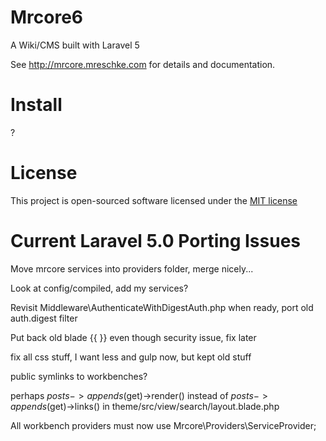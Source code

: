 # Mrcore6

A Wiki/CMS built with Laravel 5

See http://mrcore.mreschke.com for details and documentation.


# Install

?



# License

This project is open-sourced software licensed under the [MIT license](http://mreschke.com/license/mit)




# Current Laravel 5.0 Porting Issues

Move mrcore services into providers folder, merge nicely...

Look at config/compiled, add my services?

Revisit Middleware\AuthenticateWithDigestAuth.php when ready, port old auth.digest filter

Put back old blade {{ }} even though security issue, fix later

fix all css stuff, I want less and gulp now, but kept old stuff

public symlinks to workbenches?

perhaps $posts->appends($get)->render() instead of $posts->appends($get)->links() in theme/src/view/search/layout.blade.php

All workbench providers must now use Mrcore\Providers\ServiceProvider;